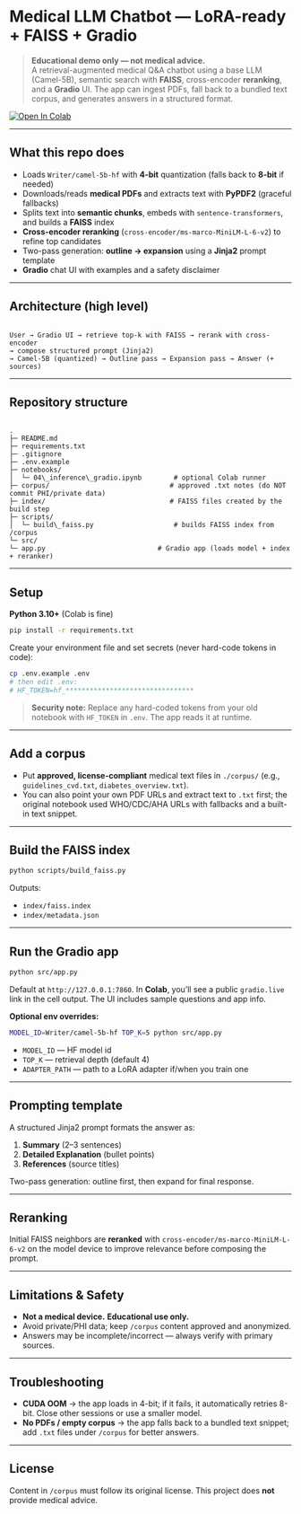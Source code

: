 
# Medical LLM Chatbot — LoRA-ready + FAISS + Gradio

> **Educational demo only — not medical advice.**  
> A retrieval-augmented medical Q&A chatbot using a base LLM (Camel-5B), semantic search with **FAISS**, cross-encoder **reranking**, and a **Gradio** UI. The app can ingest PDFs, fall back to a bundled text corpus, and generates answers in a structured format.

[![Open In Colab](https://colab.research.google.com/assets/colab-badge.svg)](https://colab.research.google.com/drive/1XhOOYXc-XsYsYXw3OLRSpuQ5cRKHlmax?authuser=1#scrollTo=3P37O5Lg6bzn)

---

##  What this repo does

- Loads `Writer/camel-5b-hf` with **4-bit** quantization (falls back to **8-bit** if needed)  
- Downloads/reads **medical PDFs** and extracts text with **PyPDF2** (graceful fallbacks)  
- Splits text into **semantic chunks**, embeds with `sentence-transformers`, and builds a **FAISS** index  
- **Cross-encoder reranking** (`cross-encoder/ms-marco-MiniLM-L-6-v2`) to refine top candidates  
- Two-pass generation: **outline → expansion** using a **Jinja2** prompt template  
- **Gradio** chat UI with examples and a safety disclaimer

---

##  Architecture (high level)

```

User → Gradio UI → retrieve top-k with FAISS → rerank with cross-encoder
→ compose structured prompt (Jinja2)
→ Camel-5B (quantized) → Outline pass → Expansion pass → Answer (+ sources)

```

---

##  Repository structure

```

.
├─ README.md
├─ requirements.txt
├─ .gitignore
├─ .env.example
├─ notebooks/
│  └─ 04\_inference\_gradio.ipynb        # optional Colab runner
├─ corpus/                              # approved .txt notes (do NOT commit PHI/private data)
├─ index/                               # FAISS files created by the build step
├─ scripts/
│  └─ build\_faiss.py                    # builds FAISS index from /corpus
└─ src/
└─ app.py                            # Gradio app (loads model + index + reranker)

````

---

##  Setup

**Python 3.10+** (Colab is fine)

```bash
pip install -r requirements.txt
````

Create your environment file and set secrets (never hard-code tokens in code):

```bash
cp .env.example .env
# then edit .env:
# HF_TOKEN=hf_********************************
```

> **Security note:** Replace any hard-coded tokens from your old notebook with `HF_TOKEN` in `.env`. The app reads it at runtime.

---

##  Add a corpus

* Put **approved, license-compliant** medical text files in `./corpus/` (e.g., `guidelines_cvd.txt`, `diabetes_overview.txt`).
* You can also point your own PDF URLs and extract text to `.txt` first; the original notebook used WHO/CDC/AHA URLs with fallbacks and a built-in text snippet.

---

##  Build the FAISS index

```bash
python scripts/build_faiss.py
```

Outputs:

* `index/faiss.index`
* `index/metadata.json`

---

##  Run the Gradio app

```bash
python src/app.py
```

Default at `http://127.0.0.1:7860`. In **Colab**, you’ll see a public `gradio.live` link in the cell output. The UI includes sample questions and app info.

**Optional env overrides:**

```bash
MODEL_ID=Writer/camel-5b-hf TOP_K=5 python src/app.py
```

* `MODEL_ID` — HF model id
* `TOP_K` — retrieval depth (default 4)
* `ADAPTER_PATH` — path to a LoRA adapter if/when you train one

---

##  Prompting template

A structured Jinja2 prompt formats the answer as:

1. **Summary** (2–3 sentences)
2. **Detailed Explanation** (bullet points)
3. **References** (source titles)

Two-pass generation: outline first, then expand for final response.

---

##  Reranking

Initial FAISS neighbors are **reranked** with `cross-encoder/ms-marco-MiniLM-L-6-v2` on the model device to improve relevance before composing the prompt.

---

##  Limitations & Safety

* **Not a medical device.** **Educational use only.**
* Avoid private/PHI data; keep `/corpus` content approved and anonymized.
* Answers may be incomplete/incorrect — always verify with primary sources.

---

## Troubleshooting

* **CUDA OOM** → the app loads in 4-bit; if it fails, it automatically retries 8-bit. Close other sessions or use a smaller model.
* **No PDFs / empty corpus** → the app falls back to a bundled text snippet; add `.txt` files under `/corpus` for better answers.

---

## License

Content in `/corpus` must follow its original license. This project does **not** provide medical advice.


